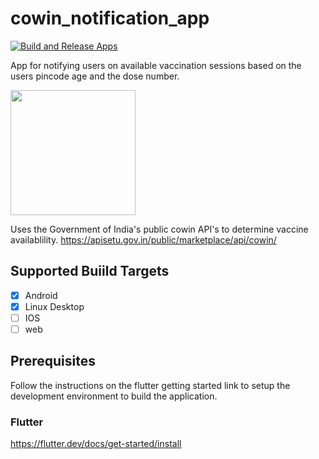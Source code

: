 # cowin_notification_app
[![Build and Release Apps](https://github.com/Elvin-dsouza/cowin-vaccine-alerts/actions/workflows/main.yml/badge.svg)](https://github.com/Elvin-dsouza/cowin-vaccine-alerts/actions/workflows/main.yml)

App for notifying users on available vaccination sessions based on the users pincode age and the dose number.

<img src="https://user-images.githubusercontent.com/14183019/119293363-e4be4a80-bc6f-11eb-847b-d25f2db66080.jpg" data-canonical-src="https://user-images.githubusercontent.com/14183019/119293363-e4be4a80-bc6f-11eb-847b-d25f2db66080.jpg" width="200" />

Uses the Government of India's public cowin API's to determine vaccine availablility.
https://apisetu.gov.in/public/marketplace/api/cowin/

## Supported Buiild Targets
- [x] Android
- [x] Linux Desktop
- [ ] IOS
- [ ] web

## Prerequisites
Follow the instructions on the flutter getting started link to setup the development environment to build the application.

### Flutter
https://flutter.dev/docs/get-started/install
